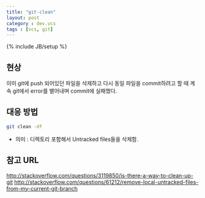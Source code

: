 ```yaml
---
title: "git-clean"
layout: post
category : dev.vcs
tags : [vcs, git]
---
```

{% include JB/setup %}

현상
----

이미 git에 push 되어있던 파일을 삭제하고 다시 동일 파일을 commit하려고 할 때 계속 git에서 error를 뱉어내며 commit에 실패했다.

대응 방법
-------

```bash
git clean -df
```
-	의미 : 디렉토리 포함해서 Untracked files들을 삭제함.

참고 URL
-------

<http://stackoverflow.com/questions/3119850/is-there-a-way-to-clean-up-git>
<http://stackoverflow.com/questions/61212/remove-local-untracked-files-from-my-current-git-branch>